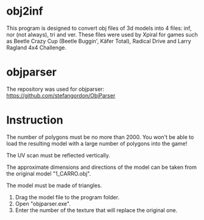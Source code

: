 # obj2inf
This program is designed to convert obj files of 3d models into 4 files: inf, nor (not always), tri and ver. These files were used by Xpiral for games such as Beetle Crazy Cup (Beetle Buggin', Käfer Total), Radiсal Drive and Larry Ragland 4x4 Challenge.

# objparser
The repository was used for objparser: https://github.com/stefangordon/ObjParser

# Instruction
The number of polygons must be no more than 2000. You won't be able to load the resulting model with a large number of polygons into the game!

The UV scan must be reflected vertically.

The approximate dimensions and directions of the model can be taken from the original model "1_CARRO.obj".

The model must be made of triangles.

1. Drag the model file to the program folder.
2. Open "objparser.exe".
3. Enter the number of the texture that will replace the original one.
